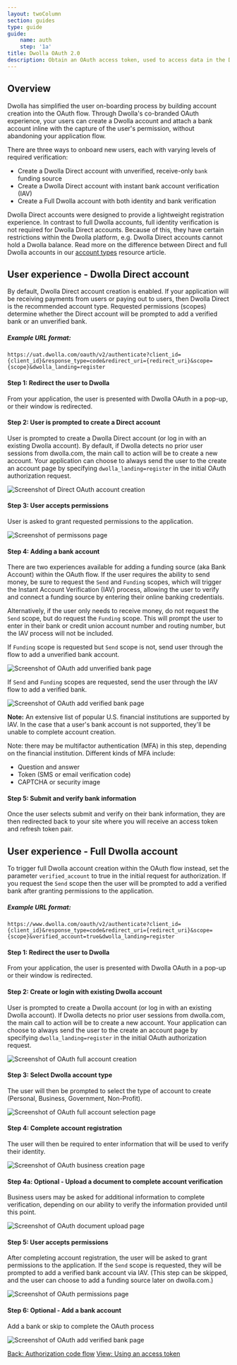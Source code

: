 ```yaml
---
layout: twoColumn
section: guides
type: guide
guide: 
    name: auth
    step: '1a'
title: Dwolla OAuth 2.0
description: Obtain an OAuth access token, used to access data in the Dwolla API on behalf of a user or application. 
---
```


## Overview

Dwolla has simplified the user on-boarding process by building account creation into the OAuth flow. Through Dwolla's co-branded OAuth experience, your users can create a Dwolla account and attach a bank account inline with the capture of the user's permission, without abandoning your application flow.

There are three ways to onboard new users, each with varying levels of required verification:

* Create a Dwolla Direct account with unverified, receive-only `bank` funding source
* Create a Dwolla Direct account with instant bank account verification (IAV)
* Create a Full Dwolla account with both identity and bank verification

Dwolla Direct accounts were designed to provide a lightweight registration experience. In contrast to full Dwolla accounts, full identity verification is not required for Dwolla Direct accounts. Because of this, they have certain restrictions within the Dwolla platform, e.g. Dwolla Direct accounts cannot hold a Dwolla balance. Read more on the difference between Direct and full Dwolla accounts in our [account types](/resources/account-types/traditional-accounts.html) resource article.

## User experience - Dwolla Direct account

By default, Dwolla Direct account creation is enabled. If your application will be receiving payments from users or paying out to users, then Dwolla Direct is the recommended account type. Requested permissions (scopes) determine whether the Direct account will be prompted to add a verified bank or an unverified bank.

##### Example URL format:

`https://uat.dwolla.com/oauth/v2/authenticate?client_id={client_id}&response_type=code&redirect_uri={redirect_uri}&scope={scope}&dwolla_landing=register`

#### Step 1: Redirect the user to Dwolla
From your application, the user is presented with Dwolla OAuth in a pop-up, or their window is redirected. 

#### Step 2: User is prompted to create a Direct account
User is prompted to create a Dwolla Direct account (or log in with an existing Dwolla account). By default, if Dwolla detects no prior user sessions from dwolla.com, the main call to action will be to create a new account. Your application can choose to always send the user to the create an account page by specifying `dwolla_landing=register` in the initial OAuth authorization request.

![Screenshot of Direct OAuth account creation](/images/oauth/1-CreateDirectAcct.png "Dwolla Direct account creation")

#### Step 3: User accepts permissions

User is asked to grant requested permissions to the application. 

![Screenshot of permissons page](/images/oauth/2-GrantPermissions.png "OAuth permissions page")

#### Step 4: Adding a bank account
 There are two experiences available for adding a funding source (aka Bank Account) within the OAuth flow. If the user requires the ability to send money, be sure to request the `Send` and `Funding` scopes, which will trigger the Instant Account Verification (IAV) process, allowing the user to verify and connect a funding source by entering their online banking credentials. 

Alternatively, if the user only needs to receive money, do not request the `Send` scope, but do request the `Funding` scope. This will prompt the user to enter in their bank or credit union account number and routing number, but the IAV process will not be included.

If `Funding` scope is requested but `Send` scope is not, send user through the flow to add a unverified bank account.

![Screenshot of OAuth add unverified bank page](/images/oauth/3-AddNonVerifiedFS.png "OAuth unverified funding source")

If `Send` and `Funding` scopes are requested, send the user through the IAV flow to add a verified bank.

![Screenshot of OAuth add verified bank page](/images/oauth/4-BankSearch.png "OAuth verified funding source")

**Note:** An extensive list of popular U.S. financial institutions are supported by IAV. In the case that a user's bank account is not supported, they'll be unable to complete account creation.

Note: there may be multifactor authentication (MFA) in this step, depending on the financial institution. Different kinds of MFA include:

* Question and answer
* Token (SMS or email verification code)
* CAPTCHA or security image

#### Step 5: Submit and verify bank information 
Once the user selects submit and verify on their bank information, they are then redirected back to your site where you will receive an access token and refresh token pair.

## User experience - Full Dwolla account
To trigger full Dwolla account creation within the OAuth flow instead, set the parameter `verified_account` to true in the initial request for authorization. If you request the `Send` scope then the user will be prompted to add a verified bank after granting permissions to the application.

##### Example URL format:

`https://www.dwolla.com/oauth/v2/authenticate?client_id={client_id}&response_type=code&redirect_uri={redirect_uri}&scope={scope}&verified_account=true&dwolla_landing=register`

#### Step 1: Redirect the user to Dwolla
From your application, the user is presented with Dwolla OAuth in a pop-up or their window is redirected.

#### Step 2: Create or login with existing Dwolla account
User is prompted to create a Dwolla account (or log in with an existing Dwolla account). If Dwolla detects no prior user sessions from dwolla.com, the main call to action will be to create a new account. Your application can choose to always send the user to the create an account page by specifying `dwolla_landing=register` in the initial OAuth authorization request.

![Screenshot of OAuth full account creation](/images/oauth/8-CreateAcct.png "OAuth full account creation")

#### Step 3: Select Dwolla account type
The user will then be prompted to select the type of account to create (Personal, Business, Government, Non-Profit).

![Screenshot of OAuth full account selection page](/images/oauth/9-SelectAcctType.png "OAuth full account selection")

#### Step 4: Complete account registration
The user will then be required to enter information that will be used to verify their identity.

![Screenshot of OAuth business creation page](/images/oauth/10-BizReg.png "OAuth full business account creation")

#### Step 4a: Optional - Upload a document to complete account verification 
Business users may be asked for additional information to complete verification, depending on our ability to verify the information provided until this point.

![Screenshot of OAuth document upload page](/images/oauth/12-Document.png "OAuth document upload")

#### Step 5: User accepts permissions
After completing account registration, the user will be asked to grant permissions to the application. If the `Send` scope is requested, they will be prompted to add a verified bank account via IAV. (This step can be skipped, and the user can choose to add a funding source later on dwolla.com.)

![Screenshot of OAuth permissions page](/images/oauth/2-GrantPermissions.png "OAuth permissions page")

#### Step 6: Optional - Add a bank account
Add a bank or skip to complete the OAuth process

![Screenshot of OAuth add verified bank page](/images/oauth/15-VerifiedBankSearch.png "OAuth add verified bank")

<nav class="pager-nav">
    <a href="authorization-code-flow.html">Back: Authorization code flow</a>
    <a href="using-an-access-token.htmll">View: Using an access token</a>
</nav>